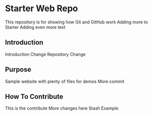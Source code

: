 # Starter Web Repo

This repository is for showing how Git and GitHub work
Adding more to Starter
Adding even more text

## Introduction
Introduction Change
Repository Change

## Purpose

Sample website with plenty of files for demos
More commit 

## How To Contribute

This is the contribute
More changes here
Stash Example
